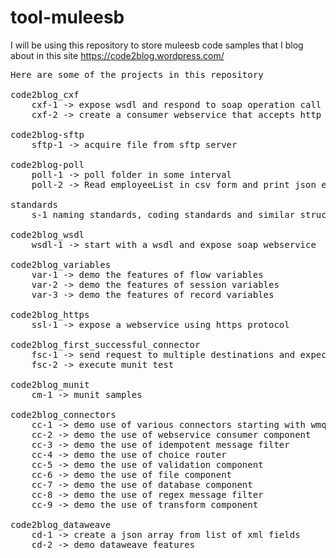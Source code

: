 # tool-muleesb
I will be using this repository to store muleesb code samples that I blog about in this site https://code2blog.wordpress.com/

<pre>
Here are some of the projects in this repository

code2blog_cxf
	cxf-1 -> expose wsdl and respond to soap operation call
	cxf-2 -> create a consumer webservice that accepts http query parameters and invokes a soap webservice

code2blog-sftp
	sftp-1 -> acquire file from sftp server
	
code2blog-poll
	poll-1 -> poll folder in some interval
	poll-2 -> Read employeeList in csv form and print json employeeList to console
	
standards
	s-1 naming standards, coding standards and similar structural enforcements to keep the code maintainable and easy to understand

code2blog_wsdl
	wsdl-1 -> start with a wsdl and expose soap webservice

code2blog_variables
	var-1 -> demo the features of flow variables
	var-2 -> demo the features of session variables
	var-3 -> demo the features of record variables

code2blog_https
	ssl-1 -> expose a webservice using https protocol
	
code2blog_first_successful_connector
	fsc-1 -> send request to multiple destinations and expect response from the first
	fsc-2 -> execute munit test

code2blog_munit
	cm-1 -> munit samples
	
code2blog_connectors
	cc-1 -> demo use of various connectors starting with wmq
	cc-2 -> demo the use of webservice consumer component
	cc-3 -> demo the use of idempotent message filter 
	cc-4 -> demo the use of choice router
	cc-5 -> demo the use of validation component
	cc-6 -> demo the use of file component
	cc-7 -> demo the use of database component
	cc-8 -> demo the use of regex message filter
	cc-9 -> demo the use of transform component

code2blog_dataweave
	cd-1 -> create a json array from list of xml fields
	cd-2 -> demo dataweave features
	
</pre>
